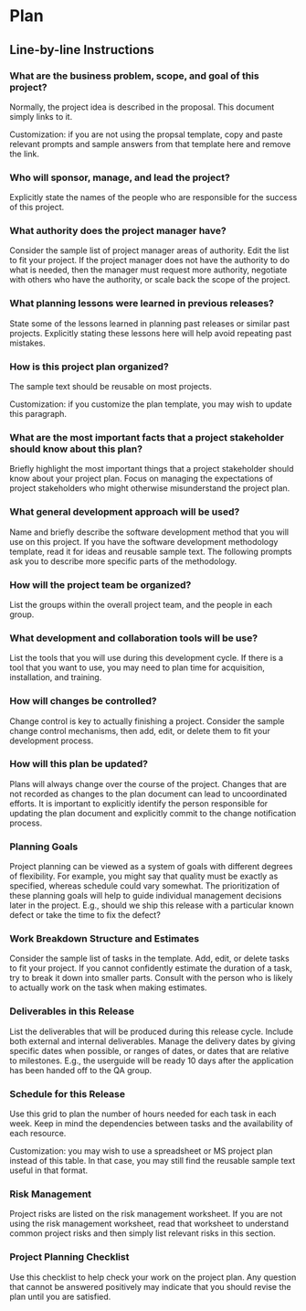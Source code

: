 # Plan

## Line-by-line Instructions

### What are the business problem, scope, and goal of this project?

Normally, the project idea is described in the proposal. This document simply links to it.

Customization: if you are not using the propsal template, copy and paste relevant prompts and sample answers from that template here and remove the link.

### Who will sponsor, manage, and lead the project?

Explicitly state the names of the people who are responsible for the success of this project.

### What authority does the project manager have?

Consider the sample list of project manager areas of authority. Edit the list to fit your project. If the project manager does not have the authority to do what is needed, then the manager must request more authority, negotiate with others who have the authority, or scale back the scope of the project.

### What planning lessons were learned in previous releases?

State some of the lessons learned in planning past releases or similar past projects. Explicitly stating these lessons here will help avoid repeating past mistakes.

### How is this project plan organized?

The sample text should be reusable on most projects.

Customization: if you customize the plan template, you may wish to update this paragraph.

### What are the most important facts that a project stakeholder should know about this plan?

Briefly highlight the most important things that a project stakeholder should know about your project plan. Focus on managing the expectations of project
stakeholders who might otherwise misunderstand the project plan.

### What general development approach will be used?

Name and briefly describe the software development method that you will use on this project. If you have the software development methodology template, read it for ideas and reusable sample text. The following prompts ask you to describe more specific parts of the methodology.

### How will the project team be organized?

List the groups within the overall project team, and the people in each group.

### What development and collaboration tools will be use?

List the tools that you will use during this development cycle. If there is a tool that you want to use, you may need to plan time for acquisition, installation, and training.

### How will changes be controlled?

Change control is key to actually finishing a project. Consider the sample change control mechanisms, then add, edit, or delete them to fit your development process.

### How will this plan be updated?

Plans will always change over the course of the project. Changes that are not recorded as changes to the plan document can lead to uncoordinated efforts. It is important to explicitly identify the person responsible for updating the plan document and explicitly commit to the change notification process.

### Planning Goals

Project planning can be viewed as a system of goals with different degrees of flexibility. For example, you might say that quality must be exactly as specified, whereas schedule could vary somewhat. The prioritization of these planning goals will help to guide individual management decisions later in the project. E.g., should we ship this release with a particular known defect or take the time to fix the defect?

### Work Breakdown Structure and Estimates

Consider the sample list of tasks in the template. Add, edit, or delete tasks to fit your project. If you cannot confidently estimate the duration of a task, try to break it down into smaller parts. Consult with the person who is likely to actually work on the task when making estimates.

### Deliverables in this Release

List the deliverables that will be produced during this release cycle. Include both external and internal deliverables. Manage the delivery dates by giving specific dates when possible, or ranges of dates, or dates that are relative to milestones. E.g., the userguide will be ready 10 days after the application has been handed off to the QA group.

### Schedule for this Release

Use this grid to plan the number of hours needed for each task in each week. Keep in mind the dependencies between tasks and the availability of each resource.

Customization: you may wish to use a spreadsheet or MS project plan instead of this table. In that case, you may still find the reusable sample text useful in that format.

### Risk Management

Project risks are listed on the risk management worksheet.
If you are not using the risk management worksheet, read that worksheet to understand common project risks and then simply list relevant risks in this section.

### Project Planning Checklist

Use this checklist to help check your work on the project plan. Any question that cannot be answered positively may indicate that you should revise the plan until you are satisfied.
